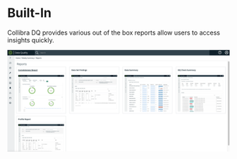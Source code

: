 # Built-In

Collibra DQ provides various out of the box reports allow users to access insights quickly.

![](<../../.gitbook/assets/image (148).png>)
